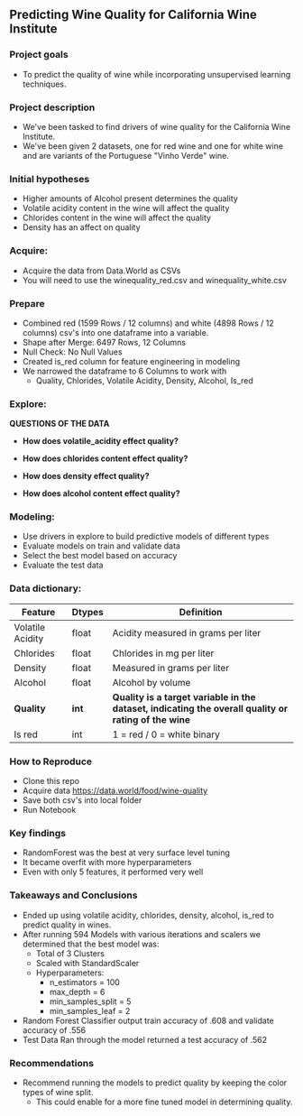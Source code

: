 ## Predicting Wine Quality for California Wine Institute

### Project goals

- To predict the quality of wine while incorporating unsupervised learning techniques. 


### Project description

- We've been tasked to find drivers of wine quality for the California Wine Institute. 
- We've been given 2 datasets, one for red wine and one for white wine and are variants of the Portuguese "Vinho Verde" wine.


### Initial hypotheses

- Higher amounts of Alcohol present determines the quality
- Volatile acidity content in the wine will affect the quality
- Chlorides content in the wine will affect the quality
- Density has an affect on quality 


### Acquire: 
- Acquire the data from Data.World as CSVs
- You will need to use the winequality_red.csv and winequality_white.csv


### Prepare

- Combined red (1599 Rows / 12 columns) and white (4898 Rows / 12 columns) csv's into one dataframe into a variable.
- Shape after Merge: 6497 Rows, 12 Columns
- Null Check: No Null Values
- Created is_red column for feature engineering in modeling 
- We narrowed the dataframe to 6 Columns to work with
    - Quality, Chlorides, Volatile Acidity, Density, Alcohol, Is_red


### Explore: 

**QUESTIONS OF THE DATA**

- **How does volatile_acidity effect quality?**

- **How does chlorides content effect quality?**

- **How does density effect quality?**

- **How does alcohol content effect quality?**


### Modeling: 

- Use drivers in explore to build predictive models of different types
- Evaluate models on train and validate data
- Select the best model based on accuracy
- Evaluate the test data


### Data dictionary:

| Feature | Dtypes | Definition |
|--------|-----------|-----------|
|Volatile Acidity| float | Acidity measured in grams per liter |
|Chlorides | float | Chlorides in mg per liter |
|Density| float | Measured in grams per liter|
|Alcohol| float | Alcohol by volume|
|**Quality**| **int** | **Quality is a target variable in the dataset, indicating the overall quality or rating of the wine**|
|Is red| int | 1 = red / 0 = white binary|

### How to Reproduce
- Clone this repo
- Acquire data https://data.world/food/wine-quality 
- Save both csv's into local folder
- Run Notebook

### Key findings 

- RandomForest was the best at very surface level tuning
- It became overfit with more hyperparameters
- Even with only 5 features, it performed very well

### Takeaways and Conclusions
- Ended up using volatile acidity, chlorides, density, alcohol, is_red to predict quality in wines.
- After running 594 Models with various iterations and scalers we determined that the best model was: 
    - Total of 3 Clusters
    - Scaled with StandardScaler
    - Hyperparameters: 
        - n_estimators = 100
        - max_depth = 6
        - min_samples_split = 5
        - min_samples_leaf = 2
- Random Forest Classifier output train accuracy of .608 and validate accuracy of .556
- Test Data Ran through the model returned a test accuracy of .562

### Recommendations
- Recommend running the models to predict quality by keeping the color types of wine split.
    - This could enable for a more fine tuned model in determining quality.
